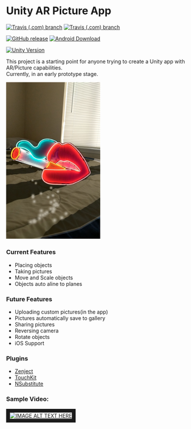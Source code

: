 # Unity AR Picture App
[![Travis (.com) branch](https://img.shields.io/travis/com/austin47/ProjectPhotoAR_UnityClient/master.svg?label=master-build)](https://travis-ci.com/Austin47/ProjectPhotoAR_UnityClient)
[![Travis (.com) branch](https://img.shields.io/travis/com/austin47/ProjectPhotoAR_UnityClient/development.svg?label=development-build)](https://travis-ci.com/Austin47/ProjectPhotoAR_UnityClient)

[![GitHub release](https://img.shields.io/github/release-pre/austin47/ProjectPhotoAR_UnityClient.svg?label=pre-release)](https://github.com/Austin47/ProjectPhotoAR_UnityClient/releases)
[![Android Download](https://img.shields.io/badge/download-android-brightgreen.svg)](https://github.com/Austin47/ProjectPhotoAR_UnityClient/releases/download/v0.2.0/v0.2.0.apk)

[![Unity Version](https://img.shields.io/badge/unity%20version%20-2019.1.6f1-blue.svg)](https://unity3d.com/unity/whats-new/2019.1.6)

This project is a starting point for anyone trying to create a Unity app with AR/Picture capabilities.<br />
Currently, in an early prototype stage.

<img src="/docs/images/v0.1.0_s1.jpg" width="256">

### Current Features
- Placing objects
- Taking pictures
- Move and Scale objects
- Objects auto aline to planes


### Future Features
- Uploading custom pictures(in the app)
- Pictures automatically save to gallery
- Sharing pictures
- Reversing camera
- Rotate objects
- iOS Support 

### Plugins
- [Zenject](https://github.com/modesttree/Zenject)
- [TouchKit](https://github.com/prime31/TouchKit)
- [NSubstitute](https://nsubstitute.github.io/)

### Sample Video:
<a href="http://www.youtube.com/watch?feature=player_embedded&v=E8wJoGIURWs
" target="_blank"><img src="http://img.youtube.com/vi/E8wJoGIURWs/0.jpg" 
alt="IMAGE ALT TEXT HERE" width="256" height="196" border="10" /></a>
